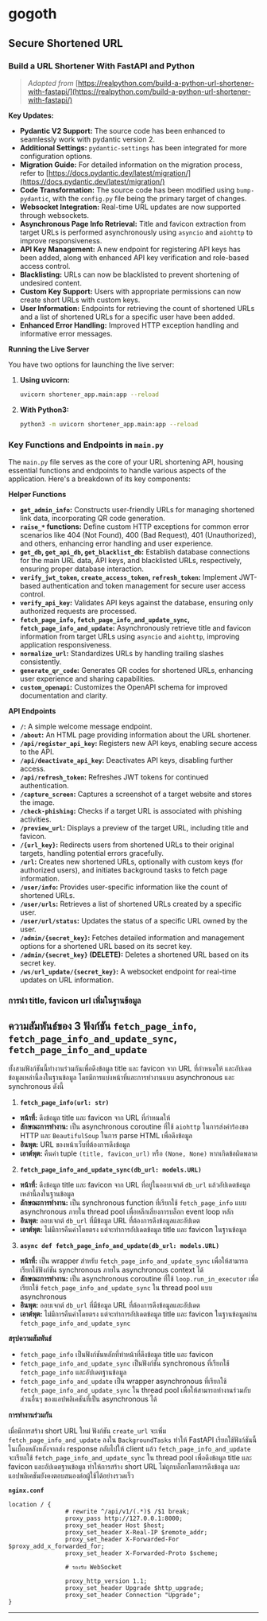 # gogoth
## Secure Shortened URL

### Build a URL Shortener With FastAPI and Python

> _Adapted from_ [https://realpython.com/build-a-python-url-shortener-with-fastapi/](https://realpython.com/build-a-python-url-shortener-with-fastapi/)

**Key Updates:**

*   **Pydantic V2 Support:** The source code has been enhanced to seamlessly work with pydantic version 2.
*   **Additional Settings:** `pydantic-settings` has been integrated for more configuration options.
*   **Migration Guide:** For detailed information on the migration process, refer to [https://docs.pydantic.dev/latest/migration/](https://docs.pydantic.dev/latest/migration/)
*   **Code Transformation:** The source code has been modified using `bump-pydantic`, with the `config.py` file being the primary target of changes.
*   **Websocket Integration:** Real-time URL updates are now supported through websockets.
*   **Asynchronous Page Info Retrieval:** Title and favicon extraction from target URLs is performed asynchronously using `asyncio` and `aiohttp` to improve responsiveness.
*   **API Key Management:** A new endpoint for registering API keys has been added, along with enhanced API key verification and role-based access control.
*   **Blacklisting:** URLs can now be blacklisted to prevent shortening of undesired content.
*   **Custom Key Support:** Users with appropriate permissions can now create short URLs with custom keys.
*   **User Information:** Endpoints for retrieving the count of shortened URLs and a list of shortened URLs for a specific user have been added.
*   **Enhanced Error Handling:** Improved HTTP exception handling and informative error messages.

**Running the Live Server**

You have two options for launching the live server:

1.  **Using uvicorn:**

    ```bash
    uvicorn shortener_app.main:app --reload
    ```

2.  **With Python3:**

    ```bash
    python3 -m uvicorn shortener_app.main:app --reload
    ```

### Key Functions and Endpoints in `main.py`

The `main.py` file serves as the core of your URL shortening API, housing essential functions and endpoints to handle various aspects of the application. Here's a breakdown of its key components:

**Helper Functions**

*   **`get_admin_info`:** Constructs user-friendly URLs for managing shortened link data, incorporating QR code generation.
*   **`raise_*` functions:** Define custom HTTP exceptions for common error scenarios like 404 (Not Found), 400 (Bad Request), 401 (Unauthorized), and others, enhancing error handling and user experience.
*   **`get_db`, `get_api_db`, `get_blacklist_db`:** Establish database connections for the main URL data, API keys, and blacklisted URLs, respectively, ensuring proper database interaction.
*   **`verify_jwt_token`, `create_access_token`, `refresh_token`:** Implement JWT-based authentication and token management for secure user access control.
*   **`verify_api_key`:** Validates API keys against the database, ensuring only authorized requests are processed.
*   **`fetch_page_info`, `fetch_page_info_and_update_sync`, `fetch_page_info_and_update`:** Asynchronously retrieve title and favicon information from target URLs using `asyncio` and `aiohttp`, improving application responsiveness.
*   **`normalize_url`:** Standardizes URLs by handling trailing slashes consistently.
*   **`generate_qr_code`:** Generates QR codes for shortened URLs, enhancing user experience and sharing capabilities.
*   **`custom_openapi`:** Customizes the OpenAPI schema for improved documentation and clarity.

**API Endpoints**

*   **`/`:** A simple welcome message endpoint.
*   **`/about`:** An HTML page providing information about the URL shortener.
*   **`/api/register_api_key`:** Registers new API keys, enabling secure access to the API.
*   **`/api/deactivate_api_key`:** Deactivates API keys, disabling further access.
*   **`/api/refresh_token`:** Refreshes JWT tokens for continued authentication.
*   **`/capture_screen`:** Captures a screenshot of a target website and stores the image.
*   **`/check-phishing`:** Checks if a target URL is associated with phishing activities.
*   **`/preview_url`:** Displays a preview of the target URL, including title and favicon.
*   **`/{url_key}`:** Redirects users from shortened URLs to their original targets, handling potential errors gracefully.
*   **`/url`:** Creates new shortened URLs, optionally with custom keys (for authorized users), and initiates background tasks to fetch page information.
*   **`/user/info`:** Provides user-specific information like the count of shortened URLs.
*   **`/user/urls`:** Retrieves a list of shortened URLs created by a specific user.
*   **`/user/url/status`:** Updates the status of a specific URL owned by the user.
*   **`/admin/{secret_key}`:** Fetches detailed information and management options for a shortened URL based on its secret key.
*   **`/admin/{secret_key}` (DELETE):** Deletes a shortened URL based on its secret key.
*   **`/ws/url_update/{secret_key}`:** A websocket endpoint for real-time updates on URL information.

### การนำ title, favicon url เพิ่มในฐานข้อมูล

## ความสัมพันธ์ของ 3 ฟังก์ชัน `fetch_page_info`, `fetch_page_info_and_update_sync`, `fetch_page_info_and_update`

ทั้งสามฟังก์ชันนี้ทำงานร่วมกันเพื่อดึงข้อมูล title และ favicon จาก URL ที่กำหนดให้ และอัปเดตข้อมูลเหล่านี้ลงในฐานข้อมูล โดยมีการแบ่งหน้าที่และการทำงานแบบ asynchronous และ synchronous ดังนี้

1. **`fetch_page_info(url: str)`**

* **หน้าที่:** ดึงข้อมูล title และ favicon จาก URL ที่กำหนดให้
* **ลักษณะการทำงาน:** เป็น asynchronous coroutine ที่ใช้ `aiohttp` ในการส่งคำร้องขอ HTTP และ `BeautifulSoup` ในการ parse HTML เพื่อดึงข้อมูล
* **อินพุต:** URL ของหน้าเว็บที่ต้องการดึงข้อมูล
* **เอาต์พุต:** คืนค่า tuple `(title, favicon_url)` หรือ `(None, None)` หากเกิดข้อผิดพลาด

2. **`fetch_page_info_and_update_sync(db_url: models.URL)`**

* **หน้าที่:** ดึงข้อมูล title และ favicon จาก URL ที่อยู่ในออบเจกต์ `db_url` แล้วอัปเดตข้อมูลเหล่านี้ลงในฐานข้อมูล
* **ลักษณะการทำงาน:** เป็น synchronous function ที่เรียกใช้ `fetch_page_info` แบบ asynchronous ภายใน thread pool เพื่อหลีกเลี่ยงการบล็อก event loop หลัก
* **อินพุต:** ออบเจกต์ `db_url` ที่มีข้อมูล URL ที่ต้องการดึงข้อมูลและอัปเดต
* **เอาต์พุต:** ไม่มีการคืนค่าโดยตรง แต่จะทำการอัปเดตข้อมูล title และ favicon ในฐานข้อมูล

3. **`async def fetch_page_info_and_update(db_url: models.URL)`**

* **หน้าที่:** เป็น wrapper สำหรับ `fetch_page_info_and_update_sync` เพื่อให้สามารถเรียกใช้ฟังก์ชัน synchronous ภายใน asynchronous context ได้
* **ลักษณะการทำงาน:** เป็น asynchronous coroutine ที่ใช้ `loop.run_in_executor` เพื่อเรียกใช้ `fetch_page_info_and_update_sync` ใน thread pool แบบ asynchronous
* **อินพุต:** ออบเจกต์ `db_url` ที่มีข้อมูล URL ที่ต้องการดึงข้อมูลและอัปเดต
* **เอาต์พุต:** ไม่มีการคืนค่าโดยตรง แต่จะทำการอัปเดตข้อมูล title และ favicon ในฐานข้อมูลผ่าน `fetch_page_info_and_update_sync`

**สรุปความสัมพันธ์**

* `fetch_page_info` เป็นฟังก์ชันหลักที่ทำหน้าที่ดึงข้อมูล title และ favicon
* `fetch_page_info_and_update_sync` เป็นฟังก์ชัน synchronous ที่เรียกใช้ `fetch_page_info` และอัปเดตฐานข้อมูล
* `fetch_page_info_and_update` เป็น wrapper asynchronous ที่เรียกใช้ `fetch_page_info_and_update_sync` ใน thread pool เพื่อให้สามารถทำงานร่วมกับส่วนอื่นๆ ของแอปพลิเคชันที่เป็น asynchronous ได้

**การทำงานร่วมกัน**

เมื่อมีการสร้าง short URL ใหม่ ฟังก์ชัน `create_url` จะเพิ่ม `fetch_page_info_and_update` ลงใน `BackgroundTasks` ทำให้ FastAPI เรียกใช้ฟังก์ชันนี้ในเบื้องหลังหลังจากส่ง response กลับไปให้ client แล้ว `fetch_page_info_and_update` จะเรียกใช้ `fetch_page_info_and_update_sync` ใน thread pool เพื่อดึงข้อมูล title และ favicon และอัปเดตฐานข้อมูล ทำให้การสร้าง short URL ไม่ถูกบล็อกโดยการดึงข้อมูล และแอปพลิเคชันยังคงตอบสนองต่อผู้ใช้ได้อย่างรวดเร็ว


**`nginx.conf`**

```
location / {
                # rewrite ^/api/v1/(.*)$ /$1 break;
                proxy_pass http://127.0.0.1:8000;
                proxy_set_header Host $host;
                proxy_set_header X-Real-IP $remote_addr;
                proxy_set_header X-Forwarded-For $proxy_add_x_forwarded_for;
                proxy_set_header X-Forwarded-Proto $scheme;

		        # รองรับ WebSocket

                proxy_http_version 1.1;
                proxy_set_header Upgrade $http_upgrade;
                proxy_set_header Connection "Upgrade";
}
```

---
